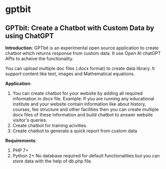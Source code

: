 # gptbit
<h2>GPTbit: Create a Chatbot with Custom Data by using ChatGPT</h2>

<b>Introduction</b>: 
GPTbit is an experimental open source application to create chatbot which returns response from custom data.
It use Open AI chatGPT APIs to acheive the functionality.

You can upload multiple doc files (.docx format) to create data library.
It support content like text, images and Mathematical equations.


<b>Application</b>:
1) You can create chatbot for your website by adding all required information in docx file.
Example: If you are running any educational institute and your website contain information like about history, courses, fee structure and other facilities then you can create multiple docx files of these information and build chatbot to answer website visitor's queries.
2) Create chatbot for training acivities. 
3) Create chatbot to generate a quick report from custom data

<b>Requirements</b>:
1) PHP 7+
2) Python 2+
No database required for default functionalities but you can store data with the help of db.php file.



